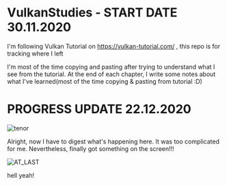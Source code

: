 # VulkanStudies - **START DATE 30.11.2020**
I'm following Vulkan Tutorial on https://vulkan-tutorial.com/ , this repo is for tracking where I left

I'm most of the time copying and pasting after trying to understand what I see from the tutorial.
At the end of each chapter, I write some notes about what I've learned(most of the time copying & pasting from tutorial :D)


# **PROGRESS UPDATE 22.12.2020**

![tenor](https://user-images.githubusercontent.com/57312811/102829134-7f7fd800-43f7-11eb-8e50-e8e0668e1011.gif)

Alright, now I have to digest what's happening here. It was too complicated for me. Nevertheless, finally got something on the screen!!!

![AT_LAST](https://user-images.githubusercontent.com/57312811/102829327-eb624080-43f7-11eb-952b-1f020807f8f8.png)

hell yeah!
